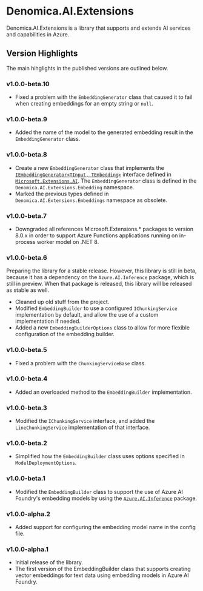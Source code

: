 # Denomica.AI.Extensions

Denomica.AI.Extensions is a library that supports and extends AI services and capabilities in Azure.

## Version Highlights

The main hihglights in the published versions are outlined below.

### v1.0.0-beta.10

- Fixed a problem with the `EmbeddingGenerator` class that caused it to fail when creating embeddings for an empty string or `null`.

### v1.0.0-beta.9

- Added the name of the model to the generated embedding result in the `EmbeddingGenerator` class.

### v1.0.0-beta.8

- Create a new `EmbeddingGenerator` class that implements the [`IEmbeddingGenerator<TInput, TEmbedding>`](https://learn.microsoft.com/dotnet/api/microsoft.extensions.ai.iembeddinggenerator-2) interface defined in [`Microsoft.Extensions.AI`](https://www.nuget.org/packages/Microsoft.Extensions.AI). The `EmbeddingGenerator` class is defined in the `Denomica.AI.Extensions.Embedding` namespace.
- Marked the previous types defined in `Denomica.AI.Extensions.Embeddings` namespace as obsolete.

### v1.0.0-beta.7

- Downgraded all references Microsoft.Extensions.* packages to version 8.0.x in order to support Azure Functions applications running on in-process worker model on .NET 8.

### v1.0.0-beta.6

Preparing the library for a stable release. However, this library is still in beta, because it has a dependency on the `Azure.AI.Inference` package, which is still in preview. When that package is released, this library will be released as stable as well.

- Cleaned up old stuff from the project.
- Modified `EmbeddingBuilder` to use a configured `IChunkingService` implementation by default, and allow the use of a custom implementation if needed.
- Added a new `EmbeddingBuilderOptions` class to allow for more flexible configuration of the embedding builder.

### v1.0.0-beta.5

- Fixed a problem with the `ChunkingServiceBase` class.

### v1.0.0-beta.4

- Added an overloaded method to the `EmbeddingBuilder` implementation.

### v1.0.0-beta.3

- Modified the `IChunkingService` interface, and added the `LineChunkingService` implementation of that interface.

### v1.0.0-beta.2

- Simplified how the `EmbeddingBuilder` class uses options specified in `ModelDeploymentOptions`.

### v1.0.0-beta.1

- Modified the `EmbeddingBuilder` class to support the use of Azure AI Foundry's embedding models by using the [`Azure.AI.Inference`](https://www.nuget.org/packages/Azure.AI.Inference) package.

### v1.0.0-alpha.2

- Added support for configuring the embedding model name in the config file.

### v1.0.0-alpha.1

- Initial release of the library.
- The first version of the EmbeddingBuilder class that supports creating vector embeddings for text data using embedding models in Azure AI Foundry.